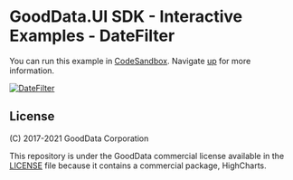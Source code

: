 # GoodData.UI SDK - Interactive Examples - DateFilter

You can run this example in [CodeSandbox](https://codesandbox.io/s/github/gooddata/gooddata-ui-examples/tree/master/example-datefilter?file=/src/App/index.js). Navigate [up](https://github.com/gooddata/gooddata-ui-examples) for more information.

[![DateFilter](/assets/example-localhost-datefilter.png)](https://codesandbox.io/s/github/gooddata/gooddata-ui-examples/tree/master/example-datefilter?file=/src/App/index.js)

## License

(C) 2017-2021 GoodData Corporation

This repository is under the GoodData commercial license available in the [LICENSE](LICENSE) file because it contains a commercial package, HighCharts.
